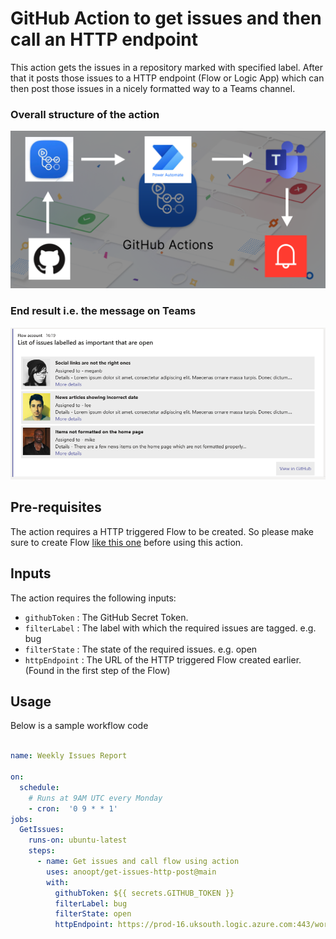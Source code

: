# GitHub Action to get issues and then call an HTTP endpoint

This action gets the issues in a repository marked with specified label. After that it posts those issues to a HTTP endpoint (Flow or Logic App) which can then post those issues in a nicely formatted way to a Teams channel.

### Overall structure of the action
![Overall structure](./images/Action.png)

### End result i.e. the message on Teams
![End result](./images/Endresult.png)

## Pre-requisites
The action requires a HTTP triggered Flow to be created. So please make sure to create Flow [like this one](https://github.com/anoopt/get-issues-http-post/blob/main/assets/Post_GitHub_Issues_to_Teams_Channel.zip) before using this action.

## Inputs
The action requires the following inputs:
- `githubToken` : The GitHub Secret Token.
- `filterLabel` : The label with which the required issues are tagged. e.g. bug
- `filterState` : The state of the required issues. e.g. open
- `httpEndpoint` : The URL of the HTTP triggered Flow created earlier. (Found in the first step of the Flow)

## Usage
Below is a sample workflow code
```yaml

name: Weekly Issues Report

on:
  schedule:
    # Runs at 9AM UTC every Monday 
    - cron:  '0 9 * * 1'
jobs:
  GetIssues:
    runs-on: ubuntu-latest
    steps:
      - name: Get issues and call flow using action 
        uses: anoopt/get-issues-http-post@main
        with:
          githubToken: ${{ secrets.GITHUB_TOKEN }}
          filterLabel: bug
          filterState: open
          httpEndpoint: https://prod-16.uksouth.logic.azure.com:443/workflows/......
```
